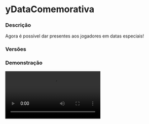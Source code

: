 # yDataComemorativa
<secondary-label ref="utility"/>

### Descrição
Agora é possível dar presentes aos jogadores em datas especiais!

### Versões
<secondary-label ref="1.8"/>
<secondary-label ref="1.9"/>
<secondary-label ref="1.10"/>
<secondary-label ref="1.11"/>
<secondary-label ref="1.12"/>

### Demonstração
<video src="//www.youtube.com/watch?v=dKpcLJCOw44"/>


<chapter title="Comandos" id="commands" collapsible="true">
<code-block lang="plain text">/datafesta setnpc - Seta o NPC do Citizens
/datafesta delnpc - Deleta o NPC do Citizens
/datafesta setarmor - Seta o ArmorStand
/datafesta delarmor - Deleta o ArmorStand
/datafesta reload - Recarrega as configurações</code-block>
</chapter>

<chapter title="Permissões" id="permissions" collapsible="true">
<code-block lang="plain text">ydatacomemorativa.admin - Permissão para todos os comandos</code-block>
</chapter>

## Configuração
<primary-label ref="config"/>
Confira os arquivos de configuração deste plugin e revise os detalhes para garantir uma implementação correta.

<chapter title="Arquivos de Configuração" collapsible="true">
<chapter title="Estrutura do diretório" collapsible="false">
<code-block lang="plain text" ignore-vars="true">
Estrutura do diretório:
└── yDataComemorativa/
    ├── datas/
    │    ├── natal.yml
    │    └── padrao.yml
    ├── comemoracoes.yml
    ├── config.yml
    └── recompensas.yml
</code-block>
</chapter>

<chapter title="datas" collapsible="true">
<chapter title="natal.yml" collapsible="true">
<code-block lang="yaml" ignore-vars="true">
<![CDATA[
NPC:
   Skin: 'yChusy'
   Altura: 3.1
   Holograma:
   - '&c&lNatal'
   - '&aClique para pegar seu presente de natal'
   Mensagens:
      Setado: '&a&lSUCESSO! &aNPC do data comemorativa setado com sucesso.'
      Removido: '&a&lSUCESSO! &aNPC do data comemorativa removido com sucesso.'
      Nao removido: '&c&lERRO! &aNPC do data comemorativa não está setado.'

ArmorStand:
   Altura: 3.1
   Holograma:
   - '&c&lNatal'
   - '&aClique para pegar seu presente de natal'
   Posicoes:
      Cabeca:
         Pos1: 0
         Pos2: 0
         Pos3: 0
      Corpo:
         Pos1: 0
         Pos2: 20
         Pos3: 0
      Braco esquerdo:
         Pos1: 261
         Pos2: 16
         Pos3: 0
      Braco direito:
         Pos1: 261
         Pos2: 345
         Pos3: 0
      Perna esquerda:
         Pos1: 9
         Pos2: 0
         Pos3: 0
      Perna direita:
         Pos1: 9
         Pos2: 180
         Pos3: 0
   Itens:
      Mao:
         Nulo: false
         CustomSkull: true
         URL: 'http://textures.minecraft.net/texture/f5612dc7b86d71afc1197301c15fd979e9f39e7b1f41d8f1ebdf8115576e2e'
         Colorida: false #armadura de couro colorida
         Red: 0
         Green: 0
         Blue: 0
         ID: 0
         Data: 0
         Glow: false
      Capacete:
         Nulo: false
         CustomSkull: true
         URL: 'http://textures.minecraft.net/texture/14e424b1676feec3a3f8ebade9e7d6a6f71f7756a869f36f7df0fc182d436e'
         Colorida: true #armadura de couro colorida
         Red: 0
         Green: 0
         Blue: 0
         ID: 0
         Data: 0
         Glow: false
      Peitoral:
         Nulo: false
         Colorida: true
         Red: 252
         Green: 3
         Blue: 23
         ID: 0
         Data: 0
         Glow: true
      Calca:
         Nulo: false
         Colorida: true
         Red: 0
         Green: 112
         Blue: 0
         ID: 0
         Data: 0
         Glow: true
      Bota:
         Nulo: false
         Colorida: true
         Red: 252
         Green: 3
         Blue: 23
         ID: 0
         Data: 0
         Glow: true
   Mensagens:
      Setado: '&a&lSUCESSO! &aNPC do data comemorativa setado com sucesso.'
      Removido: '&a&lSUCESSO! &aNPC do data comemorativa removido com sucesso.'
      Nao removido: '&c&lERRO! &aNPC do data comemorativa não está setado.'
]]>
</code-block>
</chapter>

<chapter title="padrao.yml" collapsible="true">
<code-block lang="yaml" ignore-vars="true">
<![CDATA[
NPC:
   Skin: 'ySpeed_'
   Altura: 3.1
   Holograma:
   - '&c&lAguardando'
   - '&7Esperando uma próxima data comemorativa.'
   Mensagens:
      Setado: '&a&lSUCESSO! &aNPC do data comemorativa setado com sucesso.'
      Removido: '&a&lSUCESSO! &aNPC do data comemorativa removido com sucesso.'
      Nao removido: '&c&lERRO! &aNPC do data comemorativa não está setado.'
   
ArmorStand:
   Altura: 3.1
   Holograma:
   - '&c&lAguardando'
   - '&7Esperando uma próxima data comemorativa.'
   Posicoes:
      Cabeca:
         Pos1: 0
         Pos2: 0
         Pos3: 0
      Corpo:
         Pos1: 0
         Pos2: 0
         Pos3: 0
      Braco esquerdo:
         Pos1: 0
         Pos2: 0
         Pos3: 0
      Braco direito:
         Pos1: 0
         Pos2: 0
         Pos3: 0
      Perna esquerda:
         Pos1: 0
         Pos2: 0
         Pos3: 0
      Perna direita:
         Pos1: 0
         Pos2: 0
         Pos3: 0
   Itens:
      Mao:
         Nulo: false
         CustomSkull: true
         URL: 'http://textures.minecraft.net/texture/f5612dc7b86d71afc1197301c15fd979e9f39e7b1f41d8f1ebdf8115576e2e'
         Colorida: false #armadura de couro colorida
         Red: 0
         Green: 0
         Blue: 0
         ID: 0
         Data: 0
         Glow: false
      Capacete:
         Nulo: false
         CustomSkull: true
         URL: 'http://textures.minecraft.net/texture/40bd1ea6b264b7a1cebf47fbede13558c7d1e1b168608e65b652a9147cf7f125'
         Colorida: false #armadura de couro colorida
         Red: 0
         Green: 0
         Blue: 0
         ID: 0
         Data: 0
         Glow: false
      Peitoral:
         Nulo: false
         Colorida: false
         Red: 0
         Green: 0
         Blue: 0
         ID: 303
         Data: 0
         Glow: true
      Calca:
         Nulo: false
         Colorida: false
         Red: 0
         Green: 0
         Blue: 0
         ID: 304
         Data: 0
         Glow: true
      Bota:
         Nulo: false
         Colorida: false
         Red: 0
         Green: 0
         Blue: 0
         ID: 305
         Data: 0
         Glow: true
   Mensagens:
      Setado: '&a&lSUCESSO! &aArmorStand do data comemorativa setado com sucesso.'
      Removido: '&a&lSUCESSO! &aArmorStand do data comemorativa removido com sucesso.'
      Nao removido: '&c&lERRO! &aArmorStand do data comemorativa não está setado.'
]]>
</code-block>
</chapter>

</chapter>

<chapter title="comemoracoes.yml" collapsible="true">
<code-block lang="yaml" ignore-vars="true">
<![CDATA[
Datas:
   natal:
      Nome arquivo: 'natal'
      Inicio: '25/12/2020-12:48'
      Fim: '25/12/2020-12:50'
      # Recompensas da data comemorativa
      # As recompensas são cadastradas na recompensas.yml
      # Use: chance,recompense
      Recompensas:
         - '100,Reco1'
]]>
</code-block>
</chapter>

<chapter title="config.yml" collapsible="true">
<code-block lang="yaml" ignore-vars="true">
<![CDATA[
Database:
   Tipo: SQLITE #Tipos: MYSQL, SQLITE
   IP: localhost:3306
   DB: test
   User: admin
   Pass: ''

Comando:
   Comando: 'datafesta'
   Aliases: {}
   
Mensagens:
   Permissao: '&c&lERRO! &cVocê não tem permissão para isto.'
   Ja coletou: '&c&lERRO! &cVocê já coletou a recompensa desta data comemorativa.'
]]>
</code-block>
</chapter>

<chapter title="recompensas.yml" collapsible="true">
<code-block lang="yaml" ignore-vars="true">
<![CDATA[
Recompensas:
   Reco1:
      Msgs:
         Actionbar:
            Ativar: true
            Msg: '&cGanhou carvão por sel mal :c'
         Title:
            Ativar: false
            Title: ''
            Subtitle: ''
         Chat:
            Ativar: true
            Msg:
            - ''
            - '&cProcure se comportar melhor para ganhar coisas boas!'
            - ''
      Item: #se o ( Command -> Use ) tiver true, isso não vai funcionar
         CustomSkull: false
         URL: ''
         ID: 263
         Data: 0
         Glow: true
         Name: '&cCarvão'
         Amount: 1
         Lore:
         - '&cVocê se comportou mal, por isto'
         - '&cganhou um carvão.'
         Enchants: #se não desejar, deixe assim:
         - ''
      Command:
         Use: false
         List: #se o ( Use ) tiver false, isso não funcionar.
         - 'give {player} stone 1'
   Reco2:
      Msgs:
         Actionbar:
            Ativar: true
            Msg: '&aVocê foi ótimo(a) esse ano.'
         Title:
            Ativar: false
            Title: ''
            Subtitle: ''
         Chat:
            Ativar: true
            Msg:
            - ''
            - '&aParabéns por se comportar bem, te dei diamantes.'
            - ''
      Item: #se o ( Command -> Use ) tiver true, isso não vai funcionar
         CustomSkull: false
         URL: ''
         ID: 264
         Data: 0
         Glow: true
         Name: '&bDiamantes!'
         Amount: 64
         Lore:
         - '&bVocê foi um ótimo garoto(a)!'
         Enchants: #se não desejar, deixe assim:
         - ''
      Command:
         Use: false
         List: #se o ( Use ) tiver false, isso não funcionar.
         - 'give {player} stone 1'
]]>
</code-block>
</chapter>

</chapter>


## Erros comuns
<primary-label ref="errors"/>

Antes de configurar o plugin, revise os pontos listados aqui para evitar problemas frequentes durante a configuração.

<seealso style="cards">
    <category ref="wrs">
        <a href="yplugins.md"></a>        <a href="https://ystoreplugins.com.br/plugins/detalhes/36-yDataComemorativa">Site do plugin yDataComemorativa</a>
    </category>
</seealso>
